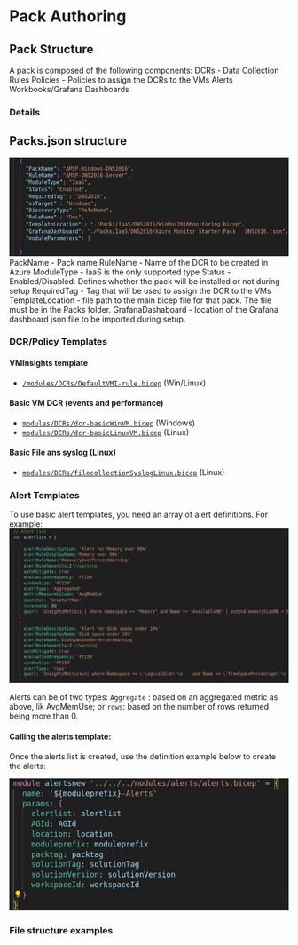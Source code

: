 # Pack Authoring

## Pack Structure

A pack is composed of the following components:
DCRs - Data Collection Rules
Policies - Policies to assign the DCRs to the VMs
Alerts
Workbooks/Grafana Dashboards

### Details

## Packs.json structure

![PackJsonStructure](image-6.png)
PackName - Pack name
RuleName - Name of the DCR to be created in Azure
ModuleType - IaaS is the only supported type
Status - Enabled/Disabled. Defines whether the pack will be installed or not during setup
RequiredTag - Tag that will be used to assign the DCR to the VMs
TemplateLocation - file path to the main bicep file for that pack. The file must be in the Packs folder.
GrafanaDashaboard - location of the Grafana dashboard json file to be imported during setup.

### DCR/Policy Templates

#### VMInsights template

- [`/modules/DCRs/DefaultVMI-rule.bicep`](../modules/DCRs/DefaultVMI-rule.bicep) (Win/Linux)

#### Basic VM DCR (events and performance)

- [`modules/DCRs/dcr-basicWinVM.bicep`](../modules/DCRs/dcr-basicWinVM.bicep) (Windows)
- [`modules/DCRs/dcr-basicLinuxVM.bicep`](../modules/DCRs/dcr-basicLinuxVM.bicep) (Linux) 

#### Basic File ans syslog (Linux)

- [`modules/DCRs/filecollectionSyslogLinux.bicep`](../modules/DCRs/filecollectionSyslogLinux.bicep) (Linux)

### Alert Templates

To use basic alert templates, you need an array of alert definitions. For example:
![Alt text](image-7.png)

Alerts can be of two types:
`Aggregate` : based on an aggregated metric as above, lik AvgMemUse; or
`rows`: based on the number of rows returned being more than 0.

#### Calling the alerts template:

Once the alerts list is created, use the definition example below to create the alerts:

![Alt text](image-8.png)

### File structure examples

